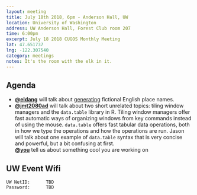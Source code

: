```yaml
---
layout: meeting
title: July 18th 2018, 6pm - Anderson Hall, UW
location: University of Washington
address: UW Anderson Hall, Forest Club room 207
time: 6:00pm
excerpt: July 18 2018 CUGOS Monthly Meeting
lat: 47.651737
lng: -122.307540
category: meetings
notes: It's the room with the elk in it.
---
```



## Agenda
- **[@eldang](https://eldang.xyz/)** will talk about [generating](https://github.com/eldang/textgen-all-the-places) fictional English place names.
- **[@jmt2080ad](https://github.com/jmt2080ad/)** will talk about two short unrelated topics: tiling window managers and the `data.table` library in R. Tiling window managers offer fast automatic ways of organizing windows from key commands instead of using the mouse. `data.table` offers fast tabular data operations, both in how we type the operations and how the operations are run. Jason will talk about one example of `data.table` syntax that is very concise and powerful, but a bit confusing at first.  
**[@you](http://cugos.org/people/)** tell us about something cool you are working on

## UW Event Wifi

```
UW NetID:      TBD
Password:      TBD
```
